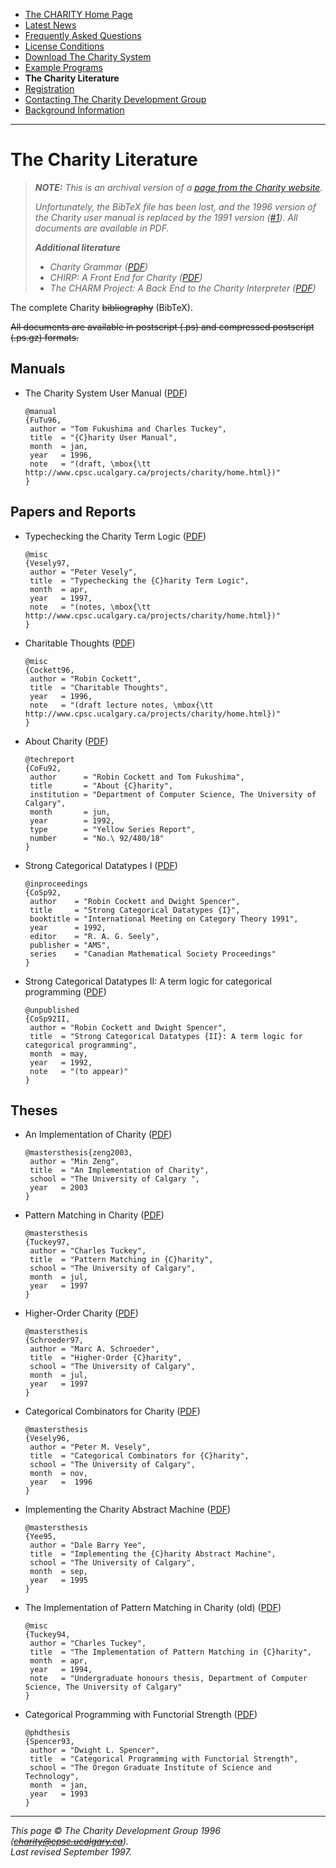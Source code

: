 * [The CHARITY Home Page](README.md)
* [Latest News](news.md)
* [Frequently Asked Questions](faq.md)
* [License Conditions](license.md)
* [Download The Charity System](system.md)
* [Example Programs](examples.md)
* **The Charity Literature**
* [Registration](register.md)
* [Contacting The Charity Development Group](contact.md)
* [Background Information](background.md)

---


The Charity Literature
======================

> _**NOTE:**  This is an archival version of a [page from the Charity website](http://pll.cpsc.ucalgary.ca/charity1/www/literature.html)._
>
> _Unfortunately, the BibTeX file has been lost, and the 1996 version of the Charity user manual is replaced by the 1991 version ([#1](https://github.com/mietek/charity-language/issues/1)).  All documents are available in PDF._
>
> _**Additional literature**_
>
> * _Charity Grammar ([PDF](pdf/1993-schroeder-charity-grammar.pdf))_
> * _CHIRP: A Front End for Charity ([PDF](pdf/1993-schroeder-chirp-a-front-end-for-charity.pdf))_
> * _The CHARM Project: A Back End to the Charity Interpreter ([PDF](pdf/1993-yee-the-charm-project-a-back-end-to-the-charity-interpreter.pdf))_


The complete Charity ~~bibliography~~ (BibTeX).

~~All documents are available in postscript (.ps) and compressed postscript (.ps.gz) formats.~~


Manuals
-------

* The Charity System User Manual ([PDF](pdf/1991-fukushima-charity-user-manual.pdf))

    ```
    @manual
    {FuTu96,
     author = "Tom Fukushima and Charles Tuckey",
     title  = "{C}harity User Manual",
     month  = jan,
     year   = 1996,
     note   = "(draft, \mbox{\tt http://www.cpsc.ucalgary.ca/projects/charity/home.html})"
    }
    ```


Papers and Reports
------------------

* Typechecking the Charity Term Logic ([PDF](pdf/1997-vesely-typechecking-the-charity-term-logic.pdf))

    ```
    @misc
    {Vesely97,
     author = "Peter Vesely",
     title  = "Typechecking the {C}harity Term Logic",
     month  = apr,
     year   = 1997,
     note   = "(notes, \mbox{\tt http://www.cpsc.ucalgary.ca/projects/charity/home.html})"
    }
    ```

* Charitable Thoughts ([PDF](pdf/1996-cockett-charitable-thoughts))

    ```
    @misc
    {Cockett96,
     author = "Robin Cockett",
     title  = "Charitable Thoughts",
     year   = 1996,
     note   = "(draft lecture notes, \mbox{\tt http://www.cpsc.ucalgary.ca/projects/charity/home.html})"
    }
    ```

* About Charity ([PDF](pdf/1992-cockett-fukushima-about-charity.pdf))

    ```
    @techreport
    {CoFu92,
     author      = "Robin Cockett and Tom Fukushima",
     title       = "About {C}harity",
     institution = "Department of Computer Science, The University of Calgary",
     month       = jun,
     year        = 1992,
     type        = "Yellow Series Report",
     number      = "No.\ 92/480/18"
    }
    ```

* Strong Categorical Datatypes I ([PDF](pdf/1992-cockett-spencer-strong-categorical-datatypes-i.pdf))

    ```
    @inproceedings
    {CoSp92,
     author    = "Robin Cockett and Dwight Spencer",
     title     = "Strong Categorical Datatypes {I}",
     booktitle = "International Meeting on Category Theory 1991",
     year      = 1992,
     editor    = "R. A. G. Seely",
     publisher = "AMS",
     series    = "Canadian Mathematical Society Proceedings"
    }
    ```

* Strong Categorical Datatypes II: A term logic for categorical programming ([PDF](pdf/1992-cockett-spencer-strong-categorical-datatypes-ii-a-term-logic-for-categorical-programming.pdf))

    ```
    @unpublished
    {CoSp92II,
     author = "Robin Cockett and Dwight Spencer",
     title  = "Strong Categorical Datatypes {II}: A term logic for categorical programming",
     month  = may,
     year   = 1992,
     note   = "(to appear)"
    }
    ```


Theses
------

* An Implementation of Charity ([PDF](pdf/2003-zeng-an-implementation-of-charity.pdf))

    ```
    @mastersthesis{zeng2003,
     author = "Min Zeng",
     title  = "An Implementation of Charity",
     school = "The University of Calgary ",
     year   = 2003
    }
    ```

* Pattern Matching in Charity ([PDF](pdf/1997-tuckey-pattern-matching-in-charity.pdf))

    ```
    @mastersthesis
    {Tuckey97,
     author = "Charles Tuckey",
     title  = "Pattern Matching in {C}harity",
     school = "The University of Calgary",
     month  = jul,
     year   = 1997
    }
    ```

* Higher-Order Charity ([PDF](pdf/1997-schroeder-higher-order-charity.pdf))

    ```
    @mastersthesis
    {Schroeder97,
     author = "Marc A. Schroeder",
     title  = "Higher-Order {C}harity",
     school = "The University of Calgary",
     month  = jul,
     year   = 1997
    }
    ```

* Categorical Combinators for Charity ([PDF](pdf/1996-vesely-categorical-combinators-for-charity.pdf))

    ```
    @mastersthesis
    {Vesely96,
     author = "Peter M. Vesely",
     title  = "Categorical Combinators for {C}harity",
     school = "The University of Calgary",
     month  = nov,
     year   =  1996
    }
    ```

* Implementing the Charity Abstract Machine ([PDF](pdf/1995-yee-implementing-the-charity-abstract-machine.pdf))

    ```
    @mastersthesis
    {Yee95,
     author = "Dale Barry Yee",
     title  = "Implementing the {C}harity Abstract Machine",
     school = "The University of Calgary",
     month  = sep,
     year   = 1995
    }
    ```

* The Implementation of Pattern Matching in Charity (old) ([PDF](pdf/1994-tuckey-the-implementation-of-pattern-matching-in-charity.pdf))

    ```
    @misc
    {Tuckey94,
     author = "Charles Tuckey",
     title  = "The Implementation of Pattern Matching in {C}harity",
     month  = apr,
     year   = 1994,
     note   = "Undergraduate honours thesis, Department of Computer Science, The University of Calgary"
    }
    ```

* Categorical Programming with Functorial Strength ([PDF](pdf/1993-spencer-categorical-programming-with-functorial-strength.pdf))

    ```
    @phdthesis
    {Spencer93,
     author = "Dwight L. Spencer",
     title  = "Categorical Programming with Functorial Strength",
     school = "The Oregon Graduate Institute of Science and Technology",
     month  = jan,
     year   = 1993
    }
    ```


---

_This page © The Charity Development Group 1996 (~~charity@cpsc.ucalgary.ca~~)._  
_Last revised September 1997._
